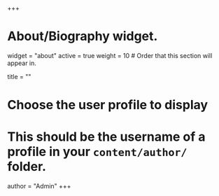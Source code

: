 +++
# About/Biography widget.
widget = "about"
active = true
weight = 10 # Order that this section will appear in.

title = ""

# Choose the user profile to display
# This should be the username of a profile in your `content/author/` folder.
author = "Admin"
+++ 
